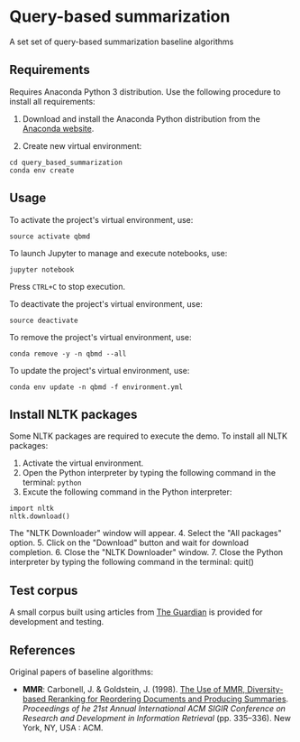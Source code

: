 # Query-based summarization
A set set of query-based summarization baseline algorithms

## Requirements
Requires Anaconda Python 3 distribution.
Use the following procedure to install all requirements:

1. Download and install the Anaconda Python distribution from the [Anaconda website](https://www.anaconda.com/).

2. Create new virtual environment:
```
cd query_based_summarization
conda env create
```


## Usage
To activate the project's virtual environment, use:
```
source activate qbmd
```

To launch Jupyter to manage and execute notebooks, use:
```
jupyter notebook
```
Press `CTRL+C` to stop execution.

To deactivate the project's virtual environment, use:
```
source deactivate
```

To remove the project's virtual environment, use:
```
conda remove -y -n qbmd --all
```

To update the project's virtual environment, use:
```
conda env update -n qbmd -f environment.yml
```




## Install NLTK packages
Some NLTK packages are required to execute the demo.
To install all NLTK packages:
1. Activate the virtual environment.
2. Open the Python interpreter by typing the following command in the terminal: `python`
3. Excute the following command in the Python interpreter:
```
import nltk
nltk.download()
```
The "NLTK Downloader" window will appear.
4. Select the "All packages" option.
5. Click on the "Download" button and wait for download completion.
6. Close the "NLTK Downloader" window.
7. Close the Python interpreter by typing the following command in the terminal: quit()





## Test corpus
A small corpus built using articles from [The Guardian](https://www.theguardian.com/international) is provided for development and testing.


## References
Original papers of baseline algorithms:
- **MMR**: Carbonell, J. & Goldstein, J. (1998). [The Use of MMR, Diversity-based Reranking for Reordering Documents and Producing Summaries](https://dl.acm.org/citation.cfm?id=291025). *Proceedings of he 21st Annual International ACM SIGIR Conference on Research and Development in Information Retrieval* (pp. 335–336). New York, NY, USA : ACM.